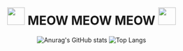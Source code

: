 <div align="center">
    <h1>
      <img src="https://img1.daumcdn.net/thumb/R1280x0/?scode=mtistory2&fname=https%3A%2F%2Ft1.daumcdn.net%2Fcfile%2Ftistory%2F230D484956E2DA6017" width="40px" height="40px"/>
        MEOW MEOW MEOW
      <img src="https://img1.daumcdn.net/thumb/R1280x0/?scode=mtistory2&fname=https%3A%2F%2Ft1.daumcdn.net%2Fcfile%2Ftistory%2F230D484956E2DA6017" width="40px" height="40px"/>
    </h1>

  ![Anurag's GitHub stats](https://github-readme-stats.vercel.app/api?username=hcdosdteur&show_icons=true&theme=aura)
  ![Top Langs](https://github-readme-stats.vercel.app/api/top-langs/?username=hcdosdteur&layout=compact&theme=aura)

<!--
**hcdosdteur/hcdosdteur** is a ✨ _special_ ✨ repository because its `README.md` (this file) appears on your GitHub profile.

Here are some ideas to get you started:

- 🔭 I’m currently working on ...
- 🌱 I’m currently learning ...
- 👯 I’m looking to collaborate on ...
- 🤔 I’m looking for help with ...
- 💬 Ask me about ...
- 📫 How to reach me: ...
- 😄 Pronouns: ...
- ⚡ Fun fact: ...
-->

</div>

